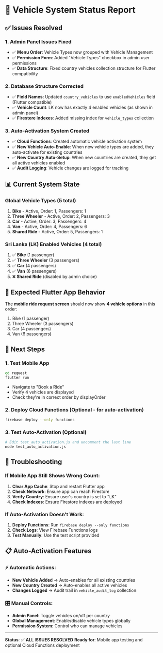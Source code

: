 # 🚗 Vehicle System Status Report

## ✅ Issues Resolved

### 1. **Admin Panel Issues Fixed**
- ✅ **Menu Order**: Vehicle Types now grouped with Vehicle Management  
- ✅ **Permission Form**: Added "Vehicle Types" checkbox in admin user permissions
- ✅ **Data Structure**: Fixed country vehicles collection structure for Flutter compatibility

### 2. **Database Structure Corrected**  
- ✅ **Field Names**: Updated `country_vehicles` to use `enabledVehicles` field (Flutter compatible)
- ✅ **Vehicle Count**: LK now has exactly 4 enabled vehicles (as shown in admin panel)
- ✅ **Firestore Indexes**: Added missing index for `vehicle_types` collection

### 3. **Auto-Activation System Created**
- ✅ **Cloud Functions**: Created automatic vehicle activation system
- ✅ **New Vehicle Auto-Enable**: When new vehicle types are added, they auto-activate for existing countries
- ✅ **New Country Auto-Setup**: When new countries are created, they get all active vehicles enabled
- ✅ **Audit Logging**: Vehicle changes are logged for tracking

## 📊 Current System State

### Global Vehicle Types (5 total)
1. **Bike** - Active, Order: 1, Passengers: 1
2. **Three Wheeler** - Active, Order: 2, Passengers: 3  
3. **Car** - Active, Order: 3, Passengers: 4
4. **Van** - Active, Order: 4, Passengers: 6
5. **Shared Ride** - Active, Order: 5, Passengers: 1

### Sri Lanka (LK) Enabled Vehicles (4 total)
1. ✅ **Bike** (1 passenger)
2. ✅ **Three Wheeler** (3 passengers)
3. ✅ **Car** (4 passengers) 
4. ✅ **Van** (6 passengers)
5. ❌ **Shared Ride** (disabled by admin choice)

## 🎯 Expected Flutter App Behavior

The **mobile ride request screen** should now show **4 vehicle options** in this order:
1. Bike (1 passenger)
2. Three Wheeler (3 passengers)  
3. Car (4 passengers)
4. Van (6 passengers)

## 🚀 Next Steps

### 1. **Test Mobile App**
```bash
cd request
flutter run
```
- Navigate to "Book a Ride" 
- Verify 4 vehicles are displayed
- Check they're in correct order by displayOrder

### 2. **Deploy Cloud Functions** (Optional - for auto-activation)
```bash
firebase deploy --only functions
```

### 3. **Test Auto-Activation** (Optional)
```bash
# Edit test_auto_activation.js and uncomment the last line
node test_auto_activation.js
```

## 🔧 Troubleshooting

### If Mobile App Still Shows Wrong Count:
1. **Clear App Cache**: Stop and restart Flutter app
2. **Check Network**: Ensure app can reach Firestore
3. **Verify Country**: Ensure user's country is set to "LK"
4. **Check Indexes**: Ensure Firestore indexes are deployed

### If Auto-Activation Doesn't Work:
1. **Deploy Functions**: Run `firebase deploy --only functions`
2. **Check Logs**: View Firebase Functions logs
3. **Test Manually**: Use the test script provided

## 📋 Auto-Activation Features

### ⚡ Automatic Actions:
- **New Vehicle Added** → Auto-enables for all existing countries
- **New Country Created** → Auto-enables all active vehicles  
- **Changes Logged** → Audit trail in `vehicle_audit_log` collection

### 🎛️ Manual Controls:
- **Admin Panel**: Toggle vehicles on/off per country
- **Global Management**: Enable/disable vehicle types globally
- **Permission System**: Control who can manage vehicles

---

**Status**: ✅ **ALL ISSUES RESOLVED** 
**Ready for**: Mobile app testing and optional Cloud Functions deployment
